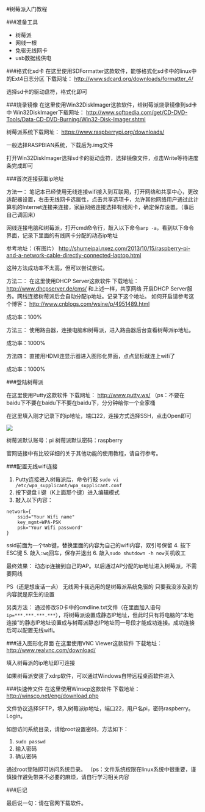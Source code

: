 #树莓派入门教程

###准备工具
- 树莓派
- 网线一根
- 免驱无线网卡
- usb数据线供电

###格式化sd卡
在这里使用SDFormatter这款软件，能够格式化sd卡中的linux中的Ext4日志分区
下载网址：
http://www.sdcard.org/downloads/formatter_4/

选择sd卡的驱动盘符，格式化即可

###烧录镜像
在这里使用Win32DiskImager这款软件，给树莓派烧录镜像到sd卡中
Win32DiskImager下载网址：
http://www.softpedia.com/get/CD-DVD-Tools/Data-CD-DVD-Burning/Win32-Disk-Imager.shtml

树莓派系统下载网址：
https://www.raspberrypi.org/downloads/

一般选择RASPBIAN系统，下载后为.img文件

打开Win32DiskImager选择sd卡的驱动盘符，选择镜像文件，点击Write等待进度条完成即可

###首次连接获取ip地址

方法一：
笔记本已经使用无线连接wifi接入到互联网，打开网络和共享中心，更改适配器设置，右击无线网卡选属性，点击共享选项卡，允许其他网络用户通过此计算机的Internet连接来连接，家庭网络连接选择有线网卡，确定保存设置。（事后自己调回来）

网线连接电脑和树莓派，打开cmd命令行，敲入以下命令`arp -a`，看到以下命令界面，记录下里面的有线网卡分配的动态ip地址

参考地址：（有图片）
http://shumeipai.nxez.com/2013/10/15/raspberry-pi-and-a-network-cable-directly-connected-laptop.html

这种方法成功率不太高，但可以尝试尝试。

方法二：
在这里使用DHCP Server这款软件
下载地址：
http://www.dhcpserver.de/cms/
和上述一样，共享网络
开启DHCP Server服务。网线连接树莓派后会自动分配ip地址。记录下这个地址。
如何开启请参考这个博客：
http://www.cnblogs.com/wsine/p/4951489.html

成功率：100%

方法三：
使用路由器，连接电脑和树莓派，进入路由器后台查看树莓派ip地址。

成功率：1000%

方法四：
直接用HDMI连显示器进入图形化界面，点点鼠标就连上wifi了

成功率：1000%


###登陆树莓派

在这里使用Putty这款软件
下载网址：
http://www.putty.ws/
（ps：不要在baidu下不要在baidu下不要在baidu下，分分钟给你一个全家桶

在这里填入刚才记录下的ip地址，端口22，连接方式选择SSH，点击Open即可

![](http://images2015.cnblogs.com/blog/701997/201510/701997-20151031013013404-1937086123.jpg)

树莓派默认账号：pi
树莓派默认密码：raspberry

官网链接中有比较详细的关于其他功能的使用教程，请自行参考。

###配置无线wifi连接

1. Putty连接进入树莓派后，命令行敲
`sudo vi /etc/wpa_supplicant/wpa_supplicant.conf`
2. 按下键盘 i 键（K上面那个键）进入编辑模式
3. 敲入以下内容：
```
network={
    ssid="Your Wifi name"
    key_mgmt=WPA-PSK
    psk="Your Wifi password"
}
```
ssid前面为一个tab键，替换里面的内容为自己的wifi内容，双引号保留
4. 按下ESC键
5. 敲入`:wq`回车，保存并退出
6. 敲入`sudo shutdown -h now`关机收工

最终效果：
动态ip连接到自己的AP。以后通过AP分配的ip地址进入树莓派，不需要网线

PS（还是想废话一点）
无线网卡我选用的是树莓派系统免驱的
只要我没涉及到的内容就是原生的设置

另类方法：
通过修改SD卡中的cmdline.txt文件（在里面加入语句`ip=***.***.***.***`），将树莓派设置成静态IP地址，但此时只有将电脑的“本地连接”的静态IP地址设置成与树莓派静态IP地址同一号段才能成功连接。成功连接后可以配置无线wifi。

###进入图形化界面
在这里使用VNC Viewer这款软件
下载地址：
http://www.realvnc.com/download/

填入树莓派的ip地址即可连接

如果树莓派安装了xdrp软件，可以通过Windows自带远程桌面软件进入

###快速传文件
在这里使用Winscp这款软件
下载地址：
http://winscp.net/eng/download.php

文件协议选择SFTP，填入树莓派ip地址，端口22，用户名pi，密码raspberry。Login。

如想访问系统目录，请给root设置密码，方法如下：
1. `sudo passwd`
2. 输入密码
3. 确认密码

通过root登陆即可访问系统目录。
（ps：文件系统权限在linux系统中很重要，谨慎操作避免带来不必要的麻烦，请自行学习相关内容

###后记

最后说一句：请在官网下载软件。